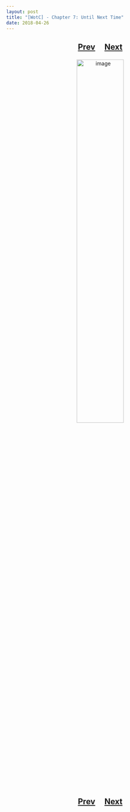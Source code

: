 ```yaml
---
layout: post
title: "[WotC] - Chapter 7: Until Next Time"
date: 2018-04-26
---
```


<h2>
  <p style="text-align:center;">
    <a href="/wingsofthechorus/archive/2018/04/13/chapter6">Prev</a>
    &nbsp;&nbsp;&nbsp;
    <a href="/wingsofthechorus/archive/">Next</a>
  </p>
</h2>

<p style="text-align:center;">
  <img src="/wingsofthechorus/images/c7.png" width="50%" alt="image"/>
</p>

<h2>
  <p style="text-align:center;">
    <a href="/wingsofthechorus/archive/2018/04/13/chapter6">Prev</a>
    &nbsp;&nbsp;&nbsp;
    <a href="/wingsofthechorus/archive/">Next</a>
  </p>
</h2>
